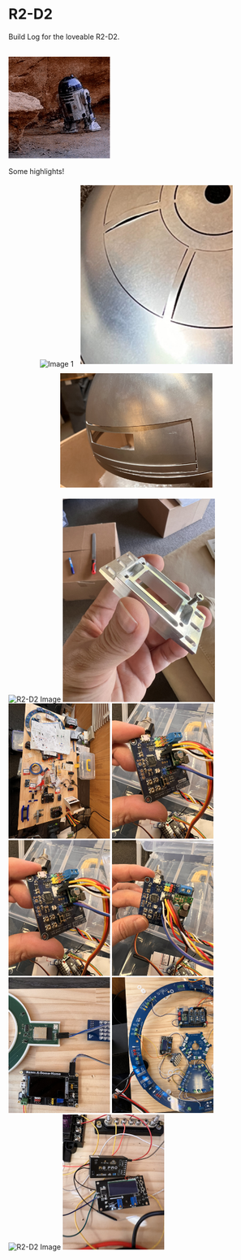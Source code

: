 # R2-D2
Build Log for the loveable R2-D2.<br>
<br>

<img src="https://github.com/Dr0id-Dev/R2-D2/raw/main/images/r2d2-same.gif" alt="R2-D2 Image" width="200">

Some highlights!

<p align="center">
  <img src="https://github.com/Dr0id-Dev/R2-D2/raw/main/images/IMG_1924.jpeg" alt="Image 1" width="300" style="display: inline; margin: 5px;" />
  <img src="https://github.com/Dr0id-Dev/R2-D2/raw/main/images/IMG_1926.jpeg" alt="Image 2" width="300" style="display: inline; margin: 5px;" />
  <img src="https://github.com/Dr0id-Dev/R2-D2/raw/main/images/IMG_2042.jpeg" alt="Image 3" width="300" style="display: inline; margin: 5px;" />
</p>

<img src="https://github.com/Dr0id-Dev/R2-D2/raw/main/images/IMG_1925.jpeg" alt="R2-D2 Image" width="200">

<img src="https://github.com/Dr0id-Dev/R2-D2/raw/main/images/IMG_2049.jpeg" alt="R2-D2 Image" width="300">

<img src="https://github.com/Dr0id-Dev/R2-D2/raw/main/images/IMG_2629.jpeg" alt="R2-D2 Image" width="200">

<img src="https://github.com/Dr0id-Dev/R2-D2/raw/main/images/IMG_2630.jpeg" alt="R2-D2 Image" width="200">

<img src="https://github.com/Dr0id-Dev/R2-D2/raw/main/images/IMG_2630.jpeg" alt="R2-D2 Image" width="200">

<img src="https://github.com/Dr0id-Dev/R2-D2/raw/main/images/IMG_2631.jpeg" alt="R2-D2 Image" width="200">

<img src="https://github.com/Dr0id-Dev/R2-D2/raw/main/images/IMG_2683.jpeg" alt="R2-D2 Image" width="200">

<img src="https://github.com/Dr0id-Dev/R2-D2/raw/main/images/IMG_2685.jpeg" alt="R2-D2 Image" width="200">

<img src="https://github.com/Dr0id-Dev/R2-D2/raw/main/images/IMG_2687.jpeg" alt="R2-D2 Image" width="200">

<img src="https://github.com/Dr0id-Dev/R2-D2/raw/main/images/IMG_2700.jpeg" alt="R2-D2 Image" width="200">




